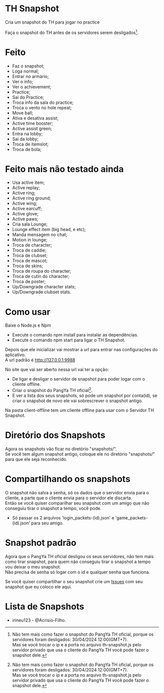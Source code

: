 # TH Snapshot
Cria um snapshot do TH para jogar no practice

Faça o snapshot do TH antes de os servidores serem desligados[^1].

# Feito
- Faz o snapshot;
- Loga normal; 
- Entrar no armário;
- Ver o info;
- Ver o achievement;
- Practice;
- Sai do Practice;
- Troca info da sala do practice;
- Troca o vento no hole repeat;
- Move ball;
- Ativa e desativa assist;
- Active time booster;
- Active assist green;
- Entra na lobby;
- Sai da lobby;
- Troca de itemslot;
- Troca de bola;

# Feito mais não testado ainda
- Usa active item;
- Active replay;
- Active ring;
- Active ring ground;
- Active wing;
- Active earcuff;
- Active glove;
- Active paws;
- Cria sala Lounge;
- Lounge effect item (big head, e etc);
- Manda mensagem no chat;
- Motion in lounge;
- Troca de character;
- Troca de caddie;
- Troca de clubset;
- Troca de mascot;
- Troca de skins;
- Troca de roupa do character;
- Troca de cutin do character;
- Troca de poster;
- Up/Downgrade character stats;
- Up/Downgrade clubset stats.

# Como usar
Baixe o Node.js e Npm

- Execute o comando npm install para instalar as dependências.
- Execute o comando npm start para ligar o TH Snapshot.

Depois que ele inicializar vai mostrar a url para entrar nas configurações do aplicativo.\
A url padrão é http://127.0.0.1:9988

No site que vai ser aberto nessa url vai ter a opção:
- De ligar e desligar o servidor de snapshot para poder logar com o cliente offline.
- Criar o snapshot do PangYa TH oficial[^1].
- E ver a lista dos seus snapshots, só pode um snapshot por conta(id), se criar o snapshot de novo ele vai sobrescrever o snapshot antigo.

[^1]: Não tem mais como fazer o snapshot do PangYa TH oficial, porque os servidores foram desligados: 30/04/2024 12:00(GMT+7).\
Mas se você trocar o ip e a porta no arquivo th-snapshot.js pelo servidor privado que usa o cliente do PangYa TH você pode fazer o snapshot dele.

Na pasta client-offline tem um cliente offline para usar com o Servidor TH Snapshot.

# Diretório dos Snapshots
Agora os snapshots vão ficar no diretório "snapshots/".\
Se você tem algum snapshot antigo, coloque ele no diretório "snapshots/" para que ele seja reconhecido.

# Compartilhando os snapshots
O snapshot não salva a senha, só os dados que o servidor envia para o cliente, a parte que o cliente envia para o servidor ele discarta.\
Então se você quiser comparilhar seu snapshot com um amigo que não conseguiu tirar o snapshot a tempo, você pode.

- Só passar os 2 arquivos 'login_packets-(id).json' e 'game_packets-(id).json' para seu amigo.

# Snapshot padrão
Agora que o PangYa TH oficial desligou os seus servidores, não tem mais como tirar snapshot, para quem não conseguiu tirar o snapshot a tempo vou deixar o meu snapshot.\
Não precisa de senha só logar com o id e qualquer senha que funciona.

Se você quiser compartilhar o seu snapshot crie um [Issues](https://github.com/Acrisio-Filho/TH-Snapshot/issues) com seu snapshot que eu coloco ele aqui.

# Lista de Snapshots
- irineu123 - @Acrisio-Filho.
